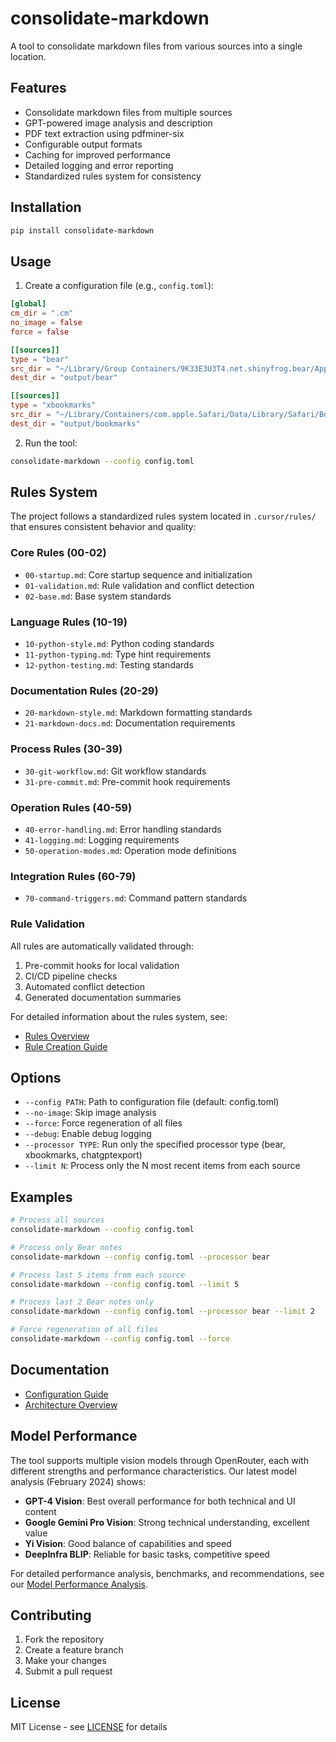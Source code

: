 # consolidate-markdown

A tool to consolidate markdown files from various sources into a single location.

## Features

- Consolidate markdown files from multiple sources
- GPT-powered image analysis and description
- PDF text extraction using pdfminer-six
- Configurable output formats
- Caching for improved performance
- Detailed logging and error reporting
- Standardized rules system for consistency

## Installation

```bash
pip install consolidate-markdown
```

## Usage

1. Create a configuration file (e.g., `config.toml`):

```toml
[global]
cm_dir = ".cm"
no_image = false
force = false

[[sources]]
type = "bear"
src_dir = "~/Library/Group Containers/9K33E3U3T4.net.shinyfrog.bear/Application Data/Local Files/Note Files"
dest_dir = "output/bear"

[[sources]]
type = "xbookmarks"
src_dir = "~/Library/Containers/com.apple.Safari/Data/Library/Safari/Bookmarks.plist"
dest_dir = "output/bookmarks"
```

2. Run the tool:

```bash
consolidate-markdown --config config.toml
```

## Rules System

The project follows a standardized rules system located in `.cursor/rules/` that ensures consistent behavior and quality:

### Core Rules (00-02)
- `00-startup.md`: Core startup sequence and initialization
- `01-validation.md`: Rule validation and conflict detection
- `02-base.md`: Base system standards

### Language Rules (10-19)
- `10-python-style.md`: Python coding standards
- `11-python-typing.md`: Type hint requirements
- `12-python-testing.md`: Testing standards

### Documentation Rules (20-29)
- `20-markdown-style.md`: Markdown formatting standards
- `21-markdown-docs.md`: Documentation requirements

### Process Rules (30-39)
- `30-git-workflow.md`: Git workflow standards
- `31-pre-commit.md`: Pre-commit hook requirements

### Operation Rules (40-59)
- `40-error-handling.md`: Error handling standards
- `41-logging.md`: Logging requirements
- `50-operation-modes.md`: Operation mode definitions

### Integration Rules (60-79)
- `70-command-triggers.md`: Command pattern standards

### Rule Validation

All rules are automatically validated through:
1. Pre-commit hooks for local validation
2. CI/CD pipeline checks
3. Automated conflict detection
4. Generated documentation summaries

For detailed information about the rules system, see:
- [Rules Overview](docs/rules/overview.md)
- [Rule Creation Guide](docs/rules/creation.md)

## Options

- `--config PATH`: Path to configuration file (default: config.toml)
- `--no-image`: Skip image analysis
- `--force`: Force regeneration of all files
- `--debug`: Enable debug logging
- `--processor TYPE`: Run only the specified processor type (bear, xbookmarks, chatgptexport)
- `--limit N`: Process only the N most recent items from each source

## Examples

```bash
# Process all sources
consolidate-markdown --config config.toml

# Process only Bear notes
consolidate-markdown --config config.toml --processor bear

# Process last 5 items from each source
consolidate-markdown --config config.toml --limit 5

# Process last 2 Bear notes only
consolidate-markdown --config config.toml --processor bear --limit 2

# Force regeneration of all files
consolidate-markdown --config config.toml --force
```

## Documentation

- [Configuration Guide](docs/configuration.md)
- [Architecture Overview](docs/architecture.md)

## Model Performance

The tool supports multiple vision models through OpenRouter, each with different strengths and performance characteristics. Our latest model analysis (February 2024) shows:

- **GPT-4 Vision**: Best overall performance for both technical and UI content
- **Google Gemini Pro Vision**: Strong technical understanding, excellent value
- **Yi Vision**: Good balance of capabilities and speed
- **DeepInfra BLIP**: Reliable for basic tasks, competitive speed

For detailed performance analysis, benchmarks, and recommendations, see our [Model Performance Analysis](docs/model_performance.md).

## Contributing

1. Fork the repository
2. Create a feature branch
3. Make your changes
4. Submit a pull request

## License

MIT License - see [LICENSE](LICENSE) for details
